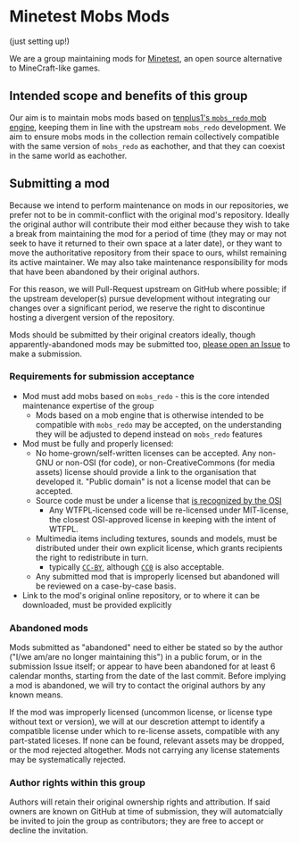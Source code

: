 # Minetest Mobs Mods

(just setting up!)

We are a group maintaining mods for [Minetest](https://minetest.net), an open source alternative to MineCraft-like games.

## Intended scope and benefits of this group

Our aim is to maintain mobs mods based on [tenplus1's `mobs_redo` mob engine](https://notabug.org/tenplus1/), keeping them in line with the upstream `mobs_redo` development. We aim to ensure mobs mods in the collection remain collectively compatible with the same version of `mobs_redo` as eachother, and that they can coexist in the same world as eachother.

## Submitting a mod

Because we intend to perform maintenance on mods in our repositories, we prefer not to be in commit-conflict with the original mod's repository. Ideally the original author will contribute their mod either because they wish to take a break from maintaining the mod for a period of time (they may or may not seek to have it returned to their own space at a later date), or they want to move the authoritative repository from their space to ours, whilst remaining its active maintainer. We may also take maintenance responsibility for mods that have been abandoned by their original authors.

For this reason, we will Pull-Request upstream on GitHub where possible; if the upstream developer(s) pursue development without integrating our changes over a significant period, we reserve the right to discontinue hosting a divergent version of the repository.

Mods should be submitted by their original creators ideally, though apparently-abandoned mods may be submitted too, [please open an Issue](https://github.com/minetest-mobs-mods/minetest-mobs-mods.github.io/issues) to make a submission.

### Requirements for submission acceptance

* Mod must add mobs based on `mobs_redo` - this is the core intended maintenance expertise of the group
   * Mods based on a mob engine that is otherwise intended to be compatible with `mobs_redo` may be accepted, on the understanding they will be adjusted to depend instead on `mobs_redo` features
* Mod must be fully and properly licensed:
    * No home-grown/self-written licenses can be accepted. Any non-GNU or non-OSI (for code), or non-CreativeCommons (for media assets) license should provide a link to the organisation that developed it. "Public domain" is not a license model that can be accepted.
    * Source code must be under a license that [is recognized by the OSI](https://opensource.org/osd)
        * Any WTFPL-licensed code will be re-licensed under MIT-license, the closest OSI-approved license in keeping with the intent of WTFPL.
    * Multimedia items including textures, sounds and models, must be distributed under their own explicit license, which grants recipients the right to redistribute in turn.
        * typically [`CC-BY`](https://creativecommons.org/licenses/by/4.0/), although [`CC0`](https://creativecommons.org/choose/zero/) is also acceptable.
    * Any submitted mod that is improperly licensed but abandoned will be reviewed on a case-by-case basis.
* Link to the mod's original online repository, or to where it can be downloaded, must be provided explicitly


### Abandoned mods

Mods submitted as "abandoned" need to either be stated so by the author ("I/we am/are no longer maintaining this") in a public forum, or in the submission Issue itself; or appear to have been abandoned for at least 6 calendar months, starting from the date of the last commit. Before implying a mod is abandoned, we will try to contact the original authors by any known means.

If the mod was improperly licensed (uncommon license, or license type without text or version), we will at our descretion attempt to identify a compatible license under which to re-license assets, compatible with any part-stated liceses. If none can be found, relevant assets may be dropped, or the mod rejected altogether. Mods not carrying any license statements may be systematically rejected.

### Author rights within this group

Authors will retain their original ownership rights and attribution. If said owners are known on GitHub at time of submission, they will automatcially be invited to join the group as contributors; they are free to accept or decline the invitation.
